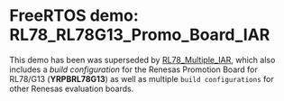 # FreeRTOS demo:<br>RL78_RL78G13_Promo_Board_IAR

This demo has been was superseded by [RL78_Multiple_IAR](../RL78_multiple_IAR),
which also includes a _build configuration_ for the Renesas Promotion Board for
RL78/G13 (**YRPBRL78G13**) as well as multiple `build configurations` for other
Renesas evaluation boards.
